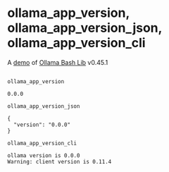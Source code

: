 # ollama_app_version, ollama_app_version_json, ollama_app_version_cli

A [demo](../README.md#demos) of [Ollama Bash Lib](https://github.com/attogram/ollama-bash-lib) v0.45.1
```

ollama_app_version

0.0.0

ollama_app_version_json

{
  "version": "0.0.0"
}

ollama_app_version_cli

ollama version is 0.0.0
Warning: client version is 0.11.4
```
